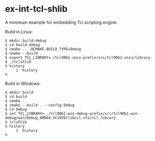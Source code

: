 # ex-int-tcl-shlib
A minimum example for embedding Tcl scripting engine.

Build in Linux:

```shell
$ mkdir build-debug
$ cd build-debug
$ cmake .. -DCMAKE_BUILD_TYPE=Debug
$ cmake --build .
$ export TCL_LIBRARY=./tcl90b1-unix-prefix/src/tcl90b1-unix/library
$ ./tclshlib
% history
     1  history
%
```

Build in Windows:

```shell
$ mkdir build
$ cd build
$ cmake ..
$ cmake --build . --config Debug
$ cd Debug
$ set TCL_LIBRARY=../tcl90b1-win-debug-prefix/src/tcl90b1-win-debug/win/Debug_AMD64_VC1939/libtcl.vfs/tcl_library
$ tclshlib
% history
     1  history
%
```

